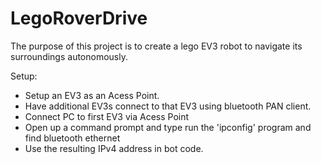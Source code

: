 # LegoRoverDrive

The purpose of this project is to create a lego EV3 robot to navigate its surroundings
autonomously.

Setup:

- Setup an EV3 as an Acess Point.
- Have additional EV3s connect to that EV3 using bluetooth PAN client.
- Connect PC to first EV3 via Acess Point
- Open up a command prompt and type run the 'ipconfig' program and find bluetooth ethernet
- Use the resulting IPv4 address in bot code.